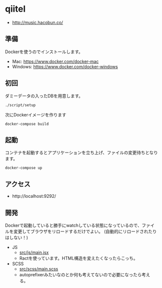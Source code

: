 # qiitel

- http://music.hacobun.co/

## 準備

Dockerを使うのでインストールします。

- Mac: https://www.docker.com/docker-mac
- Windows: https://www.docker.com/docker-windows

## 初回

ダミーデータの入ったDBを用意します。

```
./script/setup
```

次にDockerイメージを作ります

```
docker-compose build
```

## 起動

コンテナを起動するとアプリケーションを立ち上げ、ファイルの変更待ちとなります。

```
docker-compose up
```

## アクセス

- http://localhost:9292/


## 開発

Dockerで起動していると勝手にwatchしている状態になっているので、ファイルを変更してブラウザをリロードするだけでよい。
(自動的にリロードされたりはしない！)

- JS
  - [src/js/main.jsx](https://github.com/Sixeight/qiitel/tree/master/src/js)
  - Ractを使っています。HTML構造を変えたくなったらこっち。
- SCSS
  - [src/scss/main.scss](https://github.com/Sixeight/qiitel/tree/master/src/scss)
  - autoprefixerみたいなのとか何も考えてないので必要になったら考える。
